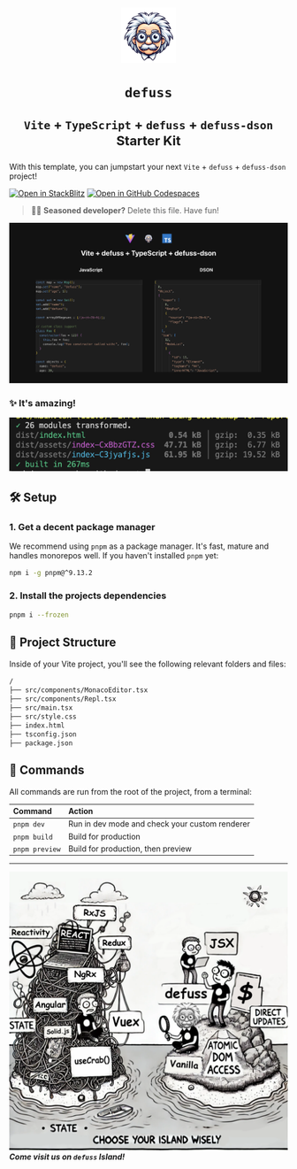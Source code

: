 <h1 align="center">

<img src="https://raw.githubusercontent.com/kyr0/defuss/refs/heads/main/examples/with-vite-ts/public/defuss_mascott.png" width="100px" />

<p align="center">
  <code>defuss</code>
</p>

<sup align="center">

`Vite` + `TypeScript` + `defuss` + `defuss-dson` Starter Kit

</sup>

</h1>

With this template, you can jumpstart your next `Vite` + `defuss` + `defuss-dson` project!

[![Open in StackBlitz](https://developer.stackblitz.com/img/open_in_stackblitz.svg)](https://stackblitz.com/github/kyr0/defuss/tree/main/examples/with-dson)
[![Open in GitHub Codespaces](https://github.com/codespaces/badge.svg)](https://codespaces.new/kyr0/defuss?devcontainer_path=.devcontainer/with-dson/devcontainer.json)

> 👩‍💻 **Seasoned developer?** Delete this file. Have fun!

![just-the-basics](https://raw.githubusercontent.com/kyr0/defuss/refs/heads/main/examples/with-dson/public/preview.png)

### ✨ It's amazing!
![tiny](https://raw.githubusercontent.com/kyr0/defuss/refs/heads/main/examples/with-dson/public/build_result.png)

## 🛠️ Setup

### 1. Get a decent package manager

We recommend using `pnpm` as a package manager. It's fast, mature and handles monorepos well. If you haven't installed `pnpm` yet:

```bash
npm i -g pnpm@^9.13.2
```

### 2. Install the projects dependencies

```bash
pnpm i --frozen
```

## 🚀 Project Structure

Inside of your Vite project, you'll see the following relevant folders and files:

```text
/
├── src/components/MonacoEditor.tsx
├── src/components/Repl.tsx
├── src/main.tsx
├── src/style.css
├── index.html
├── tsconfig.json
├── package.json
```

## 🧞 Commands

All commands are run from the root of the project, from a terminal:

| Command       | Action                                                                                                                                                                                                                           |
| :------------ | :------------------------------------------------------------------------------------------------------------------------------------------------------------------------------------------------------------------------------- |
| `pnpm dev`    | Run in dev mode and check your custom renderer                                                    |
| `pnpm build` | Build for production  |
| `pnpm preview` | Build for production, then preview |

---

<img src="https://raw.githubusercontent.com/kyr0/defuss/refs/heads/main/examples/with-vite-ts/public/defuss_comic.png" />

<caption><i><b>Come visit us on <code>defuss</code> Island!</b></i></caption>